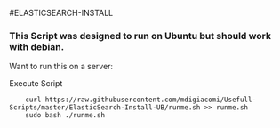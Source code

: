 #ELASTICSEARCH-INSTALL

### This Script was designed to run on Ubuntu but should work with debian.

Want to run this on a server:

Execute Script
```
    curl https://raw.githubusercontent.com/mdigiacomi/Usefull-Scripts/master/ElasticSearch-Install-UB/runme.sh >> runme.sh
    sudo bash ./runme.sh
```